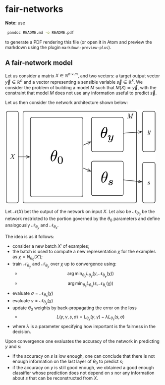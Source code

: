 # fair-networks

**Note**: use

```bash
 pandoc README.md -o README.pdf
```

to generate a PDF rendering this file (or open it in Atom and preview the markdown using the plugin `markdown-preview-plus`).

## A fair-network model

Let us consider a matrix $X \in \mathbb{R}^{n \times m}$, and two vectors: a target output vector $\vec{y} \in \mathbb{R}^n$ and a vector representing a sensible variable $\vec{s} \in \mathbb{R}^k$. We consider the problem of building a model $M$ such that $M(X) \simeq \vec{y}$, with the constraint that model $M$ does not use any information useful to predict $\vec{s}$.

Let us then consider the network architecture shown below:

![fair network image](images/fair-network-img.png "Fair network image")

Let $\mathcal{N}(X)$ bet the output of the network on input $X$. Let also be $\mathcal{N}_{\theta_0}$ be the network restricted to the portion governed by the $\theta_0$ parameters and define analogously $\mathcal{N}_{\theta_y}$ and $\mathcal{N}_{\theta_s}$.

The idea is as it follows:

- consider a new batch $X'$ of examples;
- the batch is used to compute a new representation $\chi$ for the examples as $\chi = N_{\theta_0}(X')$;
- train $\mathcal{N}_{\theta_y}$ and $\mathcal{N}_{\theta_y}$ over $\chi$ up to convergence using:
  - $$\arg\min_{\theta_y} L_{\theta_y}(y, \mathcal{N_{\theta_y}(\chi)})$$
  - $$\arg\min_{\theta_s} L_{\theta_s}(s, \mathcal{N_{\theta_s}(\chi)})$$
- evaluate $\sigma = \mathcal{N}_{\theta_s}(\chi)$
- evaluate $\gamma = \mathcal{N}_{\theta_y}(\chi)$
- update $\theta_0$ weights by back-propagating the error on the loss
  - $$L(y,\gamma, s, \sigma) = L_{\theta_y}(y, \gamma) - \lambda L_{\theta_s}(s,\sigma)$$
- where $\lambda$ is a parameter specifying how important is the fairness in the decision.

Upon convergence one evaluates the accuracy of the network in predicting $y$ and $s$:

-  if the accuracy on $s$ is low enough, one can conclude that there is not enough information on the last layer of $\theta_0$ to predict $s$;
- if the accuracy on $y$ is still good enough, we obtained a good enough classifier whose prediction does not depend on $s$ nor any information about $s$ that can be reconstructed from $X$.
